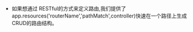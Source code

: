 * 如果想通过 RESTful的方式来定义路由,我们提供了 app.resources('routerName','pathMatch',controller)快速在一个路径上生成CRUD的路由结构。